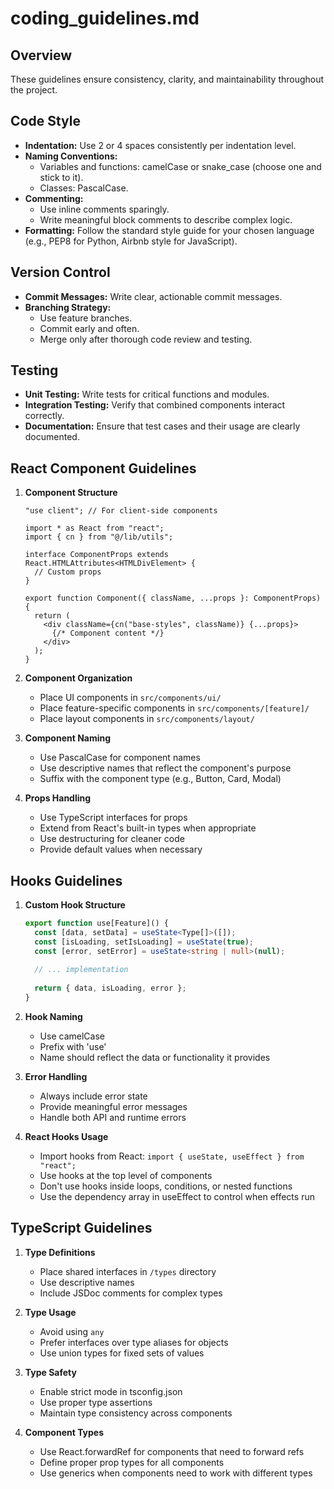 <!-- File: /docs/coding_guidelines.md -->
# coding_guidelines.md

## Overview
These guidelines ensure consistency, clarity, and maintainability throughout the project.

## Code Style
- **Indentation:** Use 2 or 4 spaces consistently per indentation level.
- **Naming Conventions:** 
  - Variables and functions: camelCase or snake_case (choose one and stick to it).
  - Classes: PascalCase.
- **Commenting:** 
  - Use inline comments sparingly.
  - Write meaningful block comments to describe complex logic.
- **Formatting:** Follow the standard style guide for your chosen language (e.g., PEP8 for Python, Airbnb style for JavaScript).

## Version Control
- **Commit Messages:** Write clear, actionable commit messages.
- **Branching Strategy:** 
  - Use feature branches.
  - Commit early and often.
  - Merge only after thorough code review and testing.

## Testing
- **Unit Testing:** Write tests for critical functions and modules.
- **Integration Testing:** Verify that combined components interact correctly.
- **Documentation:** Ensure that test cases and their usage are clearly documented.

## React Component Guidelines

1. **Component Structure**
   ```tsx
   "use client"; // For client-side components
   
   import * as React from "react";
   import { cn } from "@/lib/utils";
   
   interface ComponentProps extends React.HTMLAttributes<HTMLDivElement> {
     // Custom props
   }
   
   export function Component({ className, ...props }: ComponentProps) {
     return (
       <div className={cn("base-styles", className)} {...props}>
         {/* Component content */}
       </div>
     );
   }
   ```

2. **Component Organization**
   - Place UI components in `src/components/ui/`
   - Place feature-specific components in `src/components/[feature]/`
   - Place layout components in `src/components/layout/`

3. **Component Naming**
   - Use PascalCase for component names
   - Use descriptive names that reflect the component's purpose
   - Suffix with the component type (e.g., Button, Card, Modal)

4. **Props Handling**
   - Use TypeScript interfaces for props
   - Extend from React's built-in types when appropriate
   - Use destructuring for cleaner code
   - Provide default values when necessary

## Hooks Guidelines

1. **Custom Hook Structure**
   ```typescript
   export function use[Feature]() {
     const [data, setData] = useState<Type[]>([]);
     const [isLoading, setIsLoading] = useState(true);
     const [error, setError] = useState<string | null>(null);
     
     // ... implementation
     
     return { data, isLoading, error };
   }
   ```

2. **Hook Naming**
   - Use camelCase
   - Prefix with 'use'
   - Name should reflect the data or functionality it provides

3. **Error Handling**
   - Always include error state
   - Provide meaningful error messages
   - Handle both API and runtime errors

4. **React Hooks Usage**
   - Import hooks from React: `import { useState, useEffect } from "react";`
   - Use hooks at the top level of components
   - Don't use hooks inside loops, conditions, or nested functions
   - Use the dependency array in useEffect to control when effects run

## TypeScript Guidelines

1. **Type Definitions**
   - Place shared interfaces in `/types` directory
   - Use descriptive names
   - Include JSDoc comments for complex types

2. **Type Usage**
   - Avoid using `any`
   - Prefer interfaces over type aliases for objects
   - Use union types for fixed sets of values

3. **Type Safety**
   - Enable strict mode in tsconfig.json
   - Use proper type assertions
   - Maintain type consistency across components

4. **Component Types**
   - Use React.forwardRef for components that need to forward refs
   - Define proper prop types for all components
   - Use generics when components need to work with different types